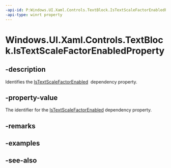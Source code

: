 ```yaml
---
-api-id: P:Windows.UI.Xaml.Controls.TextBlock.IsTextScaleFactorEnabledProperty
-api-type: winrt property
---
```


<!-- Property syntax
public Windows.UI.Xaml.DependencyProperty IsTextScaleFactorEnabledProperty { get; }
-->

# Windows.UI.Xaml.Controls.TextBlock.IsTextScaleFactorEnabledProperty

## -description
Identifies the [IsTextScaleFactorEnabled](textblock_istextscalefactorenabled.md)  dependency property.



## -property-value
The identifier for the [IsTextScaleFactorEnabled](textblock_istextscalefactorenabled.md) dependency property.

## -remarks

## -examples

## -see-also
